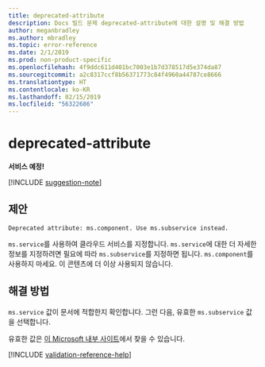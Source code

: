 ```yaml
---
title: deprecated-attribute
description: Docs 빌드 문제 deprecated-attribute에 대한 설명 및 해결 방법
author: meganbradley
ms.author: mbradley
ms.topic: error-reference
ms.date: 2/1/2019
ms.prod: non-product-specific
ms.openlocfilehash: 4f9ddc611d401bc7003e1b7d378517d5e374da87
ms.sourcegitcommit: a2c8317ccf8b56371773c84f4960a44787ce8666
ms.translationtype: HT
ms.contentlocale: ko-KR
ms.lasthandoff: 02/15/2019
ms.locfileid: "56322686"
---
```

# <a name="deprecated-attribute"></a>deprecated-attribute

**서비스 예정!**

[!INCLUDE [suggestion-note](includes/suggestion-note.md)]

## <a name="suggestion"></a>제안

`Deprecated attribute: ms.component. Use ms.subservice instead.`

`ms.service`를 사용하여 클라우드 서비스를 지정합니다. `ms.service`에 대한 더 자세한 정보를 지정하려면 필요에 따라 `ms.subservice`를 지정하면 됩니다. `ms.component`를 사용하지 마세요. 이 콘텐츠에 더 이상 사용되지 않습니다.

## <a name="resolution"></a>해결 방법

`ms.service` 값이 문서에 적합한지 확인합니다. 그런 다음, 유효한 `ms.subservice` 값을 선택합니다.

유효한 값은 [이 Microsoft 내부 사이트](https://docsmetadatatool.azurewebsites.net/whitelists)에서 찾을 수 있습니다.

<!--make sure to add this file to your includes folder and verify the path-->
[!INCLUDE [validation-reference-help](includes/validation-reference-help.md)]
